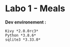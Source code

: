# **Labo 1** - Meals 

**Dev environement :**

    Kivy *2.0.0rc3* 
    Python *3.8.6* 
    sqlite3 *3.33.0*
